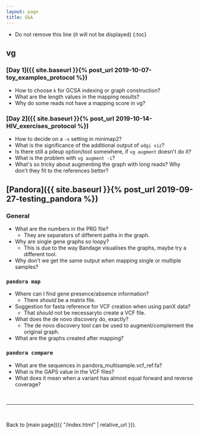 ```yaml
---
layout: page
title: Q&A
---
```


* Do not remove this line (it will not be displayed)
{:toc}

## vg

### [Day 1]({{ site.baseurl }}{% post_url 2019-10-07-toy_examples_protocol %})

- How to choose `k` for GCSA indexing or graph construction?
- What are the length values in the mapping results?
- Why do some reads not have a mapping score in vg?

### [Day 2]({{ site.baseurl }}{% post_url 2019-10-14-HIV_exercises_protocol %})

- How to decide on a `-x` setting in minimap2?
- What is the significance of the additional output of `odgi viz`?
- Is there still a pileup option/tool somewhere, if `vg augment` doesn't do it?
- What is the problem with `vg augment -i`?
- What's so tricky about augmenting the graph with long reads? Why don't they fit to the references better?

## [Pandora]({{ site.baseurl }}{% post_url 2019-09-27-testing_pandora %})

### General

- What are the numbers in the PRG file?
  - They are separators of different paths in the graph.
- Why are single gene graphs so loopy?
  - This is due to the way Bandage visualises the graphs, maybe try a different tool.
- Why don't we get the same output when mapping single or multiple samples?

### `pandora map`

- Where can I find gene presence/absence information?
  - There *should* be a matrix file.
- Suggestion for fasta reference for VCF creation when using panX data?
  - That *should* not be necessaryto create a VCF file.
- What does the de novo discovery do, exactly?
  - The de novo discovery tool can be used to augment/complement the original graph.
- What are the graphs created after mapping?

### `pandora compare`

- What are the sequences in pandora_multisample.vcf_ref.fa?
- What is the GAPS value in the VCF files?
- What does it mean when a variant has almost equal forward and reverse coverage?


<br/>

-----

<br/>

Back to [main page]({{ "/index.html" | relative_url }}).